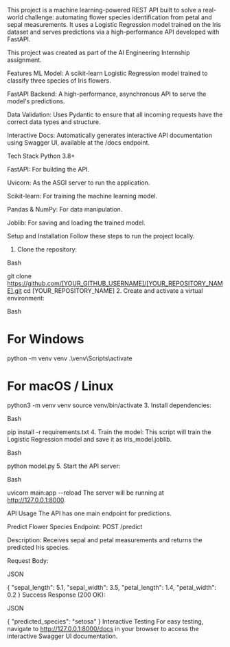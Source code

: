 This project is a machine learning-powered REST API built to solve a real-world challenge: automating flower species identification from petal and sepal measurements. It uses a Logistic Regression model trained on the Iris dataset and serves predictions via a high-performance API developed with FastAPI.

This project was created as part of the AI Engineering Internship assignment.

Features
ML Model: A scikit-learn Logistic Regression model trained to classify three species of Iris flowers.

FastAPI Backend: A high-performance, asynchronous API to serve the model's predictions.

Data Validation: Uses Pydantic to ensure that all incoming requests have the correct data types and structure.

Interactive Docs: Automatically generates interactive API documentation using Swagger UI, available at the /docs endpoint.

Tech Stack
Python 3.8+

FastAPI: For building the API.

Uvicorn: As the ASGI server to run the application.

Scikit-learn: For training the machine learning model.

Pandas & NumPy: For data manipulation.

Joblib: For saving and loading the trained model.

Setup and Installation
Follow these steps to run the project locally.

1. Clone the repository:

Bash

git clone https://github.com/[YOUR_GITHUB_USERNAME]/[YOUR_REPOSITORY_NAME].git
cd [YOUR_REPOSITORY_NAME]
2. Create and activate a virtual environment:

Bash

# For Windows
python -m venv venv
.\venv\Scripts\activate

# For macOS / Linux
python3 -m venv venv
source venv/bin/activate
3. Install dependencies:

Bash

pip install -r requirements.txt
4. Train the model:
This script will train the Logistic Regression model and save it as iris_model.joblib.

Bash

python model.py
5. Start the API server:

Bash

uvicorn main:app --reload
The server will be running at http://127.0.0.1:8000.

API Usage
The API has one main endpoint for predictions.

Predict Flower Species
Endpoint: POST /predict

Description: Receives sepal and petal measurements and returns the predicted Iris species.

Request Body:

JSON

{
  "sepal_length": 5.1,
  "sepal_width": 3.5,
  "petal_length": 1.4,
  "petal_width": 0.2
}
Success Response (200 OK):

JSON

{
  "predicted_species": "setosa"
}
Interactive Testing
For easy testing, navigate to http://127.0.0.1:8000/docs in your browser to access the interactive Swagger UI documentation.
